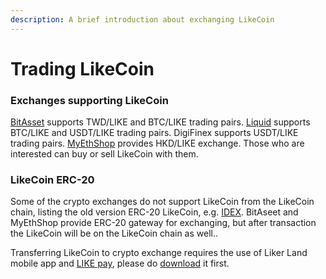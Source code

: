 ```yaml
---
description: A brief introduction about exchanging LikeCoin
---
```


# Trading LikeCoin

### Exchanges supporting LikeCoin 

[BitAsset](https://www.bitasset.com) supports TWD/LIKE and BTC/LIKE trading pairs. [Liquid](https://www.liquid.com/) supports BTC/LIKE and USDT/LIKE trading pairs. DigiFinex supports USDT/LIKE trading pairs. [MyEthShop](https://www.myethshop.com) provides HKD/LIKE exchange.  Those who are interested can buy or sell LikeCoin with them.

### LikeCoin ERC-20

Some of the crypto exchanges do not support LikeCoin from the LikeCoin chain, listing the old version ERC-20 LikeCoin, e.g. [IDEX](https://idex.market/eth/like). BitAseet and MyEthShop provide ERC-20 gateway for exchanging, but after transaction the LikeCoin will be on the LikeCoin chain as well..

Transferring LikeCoin to crypto exchange requires the use of Liker Land mobile app and [LIKE pay](https://docs.like.co/user-guide/liker-land/like-pay), please do [download](https://like.co/in/getapp) it first.

